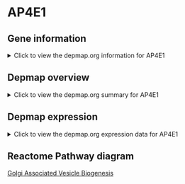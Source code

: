 <h1>AP4E1</h1>

<h2>Gene information</h2>
<details>
  <summary>Click to view the depmap.org information for AP4E1</summary>
  <iframe src="https://depmap.org/portal/gene/AP4E1?tab=about" style="border:none;width:100%;height:800px"></iframe>
</details>

<h2>Depmap overview</h2>
<details>
  <summary>Click to view the depmap.org summary for AP4E1</summary>
  <iframe src="https://depmap.org/portal/gene/AP4E1?tab=overview" style="border:none;width:100%;height:800px"></iframe>
</details>

<h2>Depmap expression</h2>
<details>
  <summary>Click to view the depmap.org expression data for AP4E1</summary>
  <iframe src="https://depmap.org/portal/gene/AP4E1?tab=characterization" style="border:none;width:100%;height:800px"></iframe>
</details>



<h2>Reactome Pathway diagram</h2>
<a href="https://reactome.org/PathwayBrowser/#/R-HSA-432722" target="_BLANK">Golgi Associated Vesicle Biogenesis</a>



